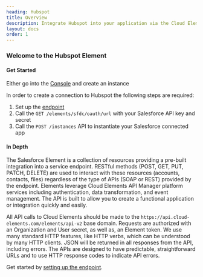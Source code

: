 ```yaml
---
heading: Hubspot
title: Overview
description: Integrate Hubspot into your application via the Cloud Elements APIs.
layout: docs
order: 1
---
```


### Welcome to the Hubspot Element


#### Get Started

Either go into the [Console](https://console.cloud-elements.com) and create an instance

In order to create a connection to Hubspot the following steps are required:

1. Set up the [endpoint](salesforce-endpoint-setup.html)
2. Call the `GET /elements/sfdc/oauth/url` with your Salesforce API key and secret
3. Call the `POST /instances` API to instantiate your Salesforce connected app

#### In Depth

The Salesforce Element is a collection of resources providing a pre-built integration into a service endpoint. RESTful methods (POST, GET, PUT, PATCH, DELETE) are used to interact with these resources (accounts, contacts, files) regardless of the type of APIs (SOAP or REST) provided by the endpoint. Elements leverage Cloud Elements API Manager platform services including authentication, data transformation, and event management.  The API is built to allow you to create a functional application or integration quickly and easily.

All API calls to Cloud Elements should be made to the `https://api.cloud-elements.com/elements/api-v2` base domain. Requests are authorized with an Organization and User secret, as well as, an Element token.  We use many standard HTTP features, like HTTP verbs, which can be understood by many HTTP clients. JSON will be returned in all responses from the API, including errors. The APIs are designed to have predictable, straightforward URLs and to use HTTP response codes to indicate API errors.

Get started by [setting up the endpoint](salesforce-endpoint-setup.html).
